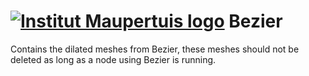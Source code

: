  [![Institut Maupertuis logo](https://avatars1.githubusercontent.com/u/12760694?v=3&s=80)](http://www.institutmaupertuis.fr) Bezier
=============================

Contains the dilated meshes from Bezier, these meshes should not be deleted as long as a node using Bezier is running.
